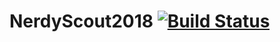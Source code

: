 # NerdyScout2018 [![Build Status](https://travis-ci.org/{nerdherd}/{NerdyScout2018}.png?branch=master)](https://travis-ci.org/{nerdherd}/{NerdyScout2018})

